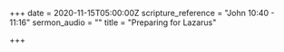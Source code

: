 +++
date = 2020-11-15T05:00:00Z
scripture_reference = "John 10:40 - 11:16"
sermon_audio = ""
title = "Preparing for Lazarus"

+++
